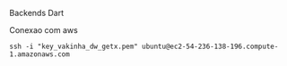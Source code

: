 Backends Dart


Conexao com aws

```
ssh -i "key_vakinha_dw_getx.pem" ubuntu@ec2-54-236-138-196.compute-1.amazonaws.com
```